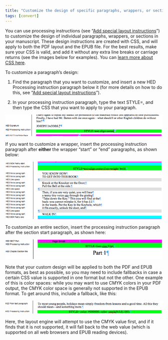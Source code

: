 ```yaml
---
title: "Customize the design of specific paragraphs, wrappers, or sections"
tags: [convert]
---
```

 
<html><body><section data-type="chapter" class="hsecchapter" data-hederis-type="hsecchapter" id="custom-paragraph-design" data-pi-attrs="id: custom-paragraph-design; data-tags: convert;" role="doc-chapter" data-tags="convert" data-author-name=" " data-book-title=" " title="Customize the design of specific paragraphs, wrappers, or sections"><p class="hblkp" data-hederis-type="hblkp" id="pbWAMAOeX">You can use processing instructions (see &#8220;<a href="{% link _docs/custom-design.md %}" data-hederis-type="hspana" id="pw0CHQIlv"><span class="Hyperlink" data-hederis-type="hspnspan" id="pPD6QG6H0">Add special layout instructions</span></a>&#8221;) to customize the design of individual paragraphs, wrappers, or sections in your manuscript. These design instructions are created with CSS, and will apply to both the PDF layout and the EPUB file. For the best results, make sure your CSS is valid, and add it without any extra line breaks or carriage returns (see the images below for examples). You can <a href="https://developer.mozilla.org/en-US/docs/Web/CSS/Reference" data-hederis-type="hspana" id="pC6l5kjlB"><span class="Hyperlink" data-hederis-type="hspnspan" id="p4xIhLBRO">learn more about CSS here</span></a>.</p><p class="hblkp" data-hederis-type="hblkp" id="pMES4Rblu">To customize a paragraph&#8217;s design:</p><ol class="hwprnumlist" data-hederis-type="hwprnumlist" id="pdhjIHTnv"><li class="hblkoli" data-hederis-type="hblkoli" id="liXrUBJMVD"><p class="hblkoli" data-hederis-type="hblklip" id="pEezekS2I">Find the paragraph that you want to customize, and insert a new HED Processing instruction paragraph below it (for more details on how to do this, see &#8220;<a href="{% link _docs/custom-design.md %}" data-hederis-type="hspana" id="pEnBLCZkA"><span class="Hyperlink" data-hederis-type="hspnspan" id="pV7F7xDg6">Add special layout instructions</span></a>&#8221;).</p></li><li class="hblkoli" data-hederis-type="hblkoli" id="liozI80egi"><p class="hblkoli" data-hederis-type="hblklip" id="piuc8ffw1">In your processing instruction paragraph, type the text STYLE=, and then type the CSS that you want to apply to your paragraph.</p></li></ol><img data-hederis-type="hblkimg" class="hblkimg" id="pBluvf73c" src="/images/pi2.png" data-img-src="/images/pi2.png"/><p class="hblkp" data-hederis-type="hblkp" id="pXFIMveFw">If you want to customize a wrapper, insert the processing instruction paragraph after <strong data-hederis-type="hspanstrong" id="psIY6XQU2">either</strong> the wrapper &#8220;start&#8221; or &#8220;end&#8221; paragraphs, as shown below: </p><img data-hederis-type="hblkimg" class="hblkimg" id="pIS9eIfuy" src="/images/stylepiwrapper.png" data-img-src="/images/stylepiwrapper.png"/><p class="hblkp" data-hederis-type="hblkp" id="p4P0YU000">To customize an entire section, insert the processing instruction paragraph after the section start paragraph, as shown here:</p><img data-hederis-type="hblkimg" class="hblkimg" id="pakJzwlzQ" src="/images/stylepisection.png" data-img-src="/images/stylepisection.png"/><p class="hblkp" data-hederis-type="hblkp" id="pIQu2knmb">Note that your custom design will be applied to both the PDF and EPUB formats, as best as possible, so you may need to include fallbacks in case a certain CSS value is supported in one format but not the other. One example of this is color spaces: while you may want to use CMYK colors in your PDF output, the CMYK color space is generally not supported in the EPUB format. To get around this, include a fallback, like this:</p><img data-hederis-type="hblkimg" class="hblkimg" id="pmD5nOkCa" src="/images/stylepicolorfallback.png" data-img-src="/images/stylepicolorfallback.png"/><p class="hblkp" data-hederis-type="hblkp" id="pJMWvx2sS">Here, the layout engine will attempt to use the CMYK value first, and if it finds that it is not supported, it will fall back to the web value (which is supported on all web browsers and EPUB reading devices).</p></section></body></html>
